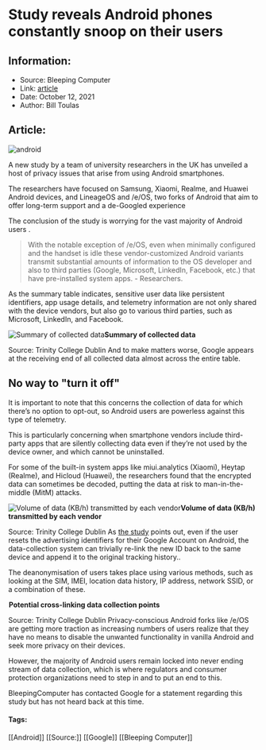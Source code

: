 # Study reveals Android phones constantly snoop on their users
### 

## Information:
+ Source: Bleeping Computer
+ Link: [article](https://www.bleepingcomputer.com/news/security/study-reveals-android-phones-constantly-snoop-on-their-users/)
+ Date: October 12, 2021
+ Author: Bill Toulas


## Article:
![android](https://www.bleepstatic.com/content/hl-images/2021/10/01/Android__malware.jpg?rand=388483888)


A new study by a team of university researchers in the UK has unveiled a host of privacy issues that arise from using Android smartphones.


The researchers have focused on Samsung, Xiaomi, Realme, and Huawei Android devices, and LineageOS and /e/OS, two forks of Android that aim to offer long-term support and a de-Googled experience


The conclusion of the study is worrying for the vast majority of Android users .



> 
> With the notable exception of /e/OS, even when minimally configured and the handset is idle these vendor-customized Android variants transmit substantial amounts of information to the OS developer and also to third parties (Google, Microsoft, LinkedIn, Facebook, etc.) that have pre-installed system apps. - Researchers.
> 
> 
> 


As the summary table indicates, sensitive user data like persistent identifiers, app usage details, and telemetry information are not only shared with the device vendors, but also go to various third parties, such as Microsoft, LinkedIn, and Facebook.



![Summary of collected data](https://www.bleepstatic.com/images/news/u/1220909/Code%20and%20Details/data%20collection%20summary.jpg)**Summary of collected data**  

Source: Trinity College Dublin
And to make matters worse, Google appears at the receiving end of all collected data almost across the entire table.


No way to "turn it off"
-----------------------


It is important to note that this concerns the collection of data for which there’s no option to opt-out, so Android users are powerless against this type of telemetry.


This is particularly concerning when smartphone vendors include third-party apps that are silently collecting data even if they’re not used by the device owner, and which cannot be uninstalled.


For some of the built-in system apps like miui.analytics (Xiaomi), Heytap (Realme), and Hicloud (Huawei), the researchers found that the encrypted data can sometimes be decoded, putting the data at risk to man-in-the-middle (MitM) attacks.



![Volume of data (KB/h) transmitted by each vendor](https://www.bleepstatic.com/images/news/u/1220909/Code%20and%20Details/volume%20of%20data(1).jpg)**Volume of data (KB/h) transmitted by each vendor**  

Source: Trinity College Dublin
As [the study](https://www.scss.tcd.ie/Doug.Leith/Android_privacy_report.pdf) points out, even if the user resets the advertising identifiers for their Google Account on Android, the data-collection system can trivially re-link the new ID back to the same device and append it to the original tracking history..


The deanonymisation of users takes place using various methods, such as looking at the SIM, IMEI, location data history, IP address, network SSID, or a combination of these.



![Potential cross-linking data collection points](data:image/gif;base64,R0lGODlhAQABAAAAACH5BAEKAAEALAAAAAABAAEAAAICTAEAOw==)**Potential cross-linking data collection points**  

Source: Trinity College Dublin
Privacy-conscious Android forks like /e/OS are getting more traction as increasing numbers of users realize that they have no means to disable the unwanted functionality in vanilla Android and seek more privacy on their devices.


However, the majority of Android users remain locked into never ending stream of data collection, which is where regulators and consumer protection organizations need to step in and to put an end to this.


BleepingComputer has contacted Google for a statement regarding this study but has not heard back at this time.




#### Tags:
[[Android]] [[Source:]] [[Google]] [[Bleeping Computer]]
